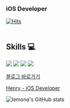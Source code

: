 ### iOS Developer
[![Hits](https://hits.seeyoufarm.com/api/count/incr/badge.svg?url=https%3A%2F%2Fgithub.com%2Flemona-97&count_bg=%232FFF00&title_bg=%23000000&icon=&icon_color=%230034FF&title=hits&edge_flat=false)](https://hits.seeyoufarm.com)
<br></br>
## Skills 💻
<img src="https://img.shields.io/badge/Swift-F05138?style=for-the-badge&logo=Swift&logoColor=white">
<img src="https://img.shields.io/badge/Python-3776AB?style=for-the-badge&logo=Python&logoColor=white">

<img src="https://img.shields.io/badge/C-A8B9CC?style=for-the-badge&logo=C&logoColor=white">
<img src="https://img.shields.io/badge/C++-00599C?style=for-the-badge&logo=C++&logoColor=white">


[블로그 바로가기](https://blog.naver.com/wcbe9745)

[Henry - iOS Developer](https://lemona-97.notion.site/iOS-Developer-5d5745226a0246a2a0ebb3d2e1e3e6db)

![lemona's GitHub stats](https://github-readme-stats.vercel.app/api?username=lemona-97&show_icons=true&theme=synthwave)
